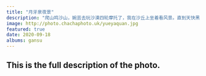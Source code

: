 ```yaml
---
title: "月牙泉夜景"
description: "爬山鸣沙山，婉芸去玩沙漠四轮摩托了，我在沙丘上坐着看风景。直到天快黑了，低处的建筑亮起了灯光。这一湾源泉已有一万多年历史。"
image: http://photo.chachaphoto.uk/yueyaquan.jpg
featured: true
date: 2020-09-18
albums: gansu
---
```


## This is the full description of the photo.
